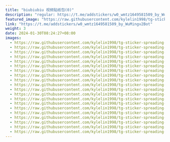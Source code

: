```yaml
---
title: "biubiubiu 视频贴纸包(0)"
description: "regular: https://t.me/addstickers/w0_wmtz1649581509_by_WuMingv2Bot"
featured_image: "https://raw.githubusercontent.com/kylelin1998/tg-sticker-spreading-worldwide-images/main/img/1f68af15-8f51-4115-b40d-e48f4ff5bd35.jpg"
link: "https://t.me/addstickers/w0_wmtz1649581509_by_WuMingv2Bot"
weight: 3
date: 2024-01-30T08:24:27+08:00
images:
  - https://raw.githubusercontent.com/kylelin1998/tg-sticker-spreading-worldwide-images/main/img/1f68af15-8f51-4115-b40d-e48f4ff5bd35.jpg
  - https://raw.githubusercontent.com/kylelin1998/tg-sticker-spreading-worldwide-images/main/img/83d60070-aa81-4a1a-a64e-0e96369e8fed.jpg
  - https://raw.githubusercontent.com/kylelin1998/tg-sticker-spreading-worldwide-images/main/img/2cf946ee-aee9-4806-884e-b1a3a31431a0.jpg
  - https://raw.githubusercontent.com/kylelin1998/tg-sticker-spreading-worldwide-images/main/img/a2d1107c-85e3-4ebf-b12e-49dfd7b7f8c0.jpg
  - https://raw.githubusercontent.com/kylelin1998/tg-sticker-spreading-worldwide-images/main/img/92c7b60a-bd91-410a-8935-61ff0b0d459a.jpg
  - https://raw.githubusercontent.com/kylelin1998/tg-sticker-spreading-worldwide-images/main/img/b3accb8a-79f3-47fc-87bc-00efdae4aae6.jpg
  - https://raw.githubusercontent.com/kylelin1998/tg-sticker-spreading-worldwide-images/main/img/c33b8527-6fdf-4bca-b359-e6e54333aa8c.jpg
  - https://raw.githubusercontent.com/kylelin1998/tg-sticker-spreading-worldwide-images/main/img/7c2d3288-98af-41a9-aa08-a3cc5db4d45d.jpg
  - https://raw.githubusercontent.com/kylelin1998/tg-sticker-spreading-worldwide-images/main/img/85f6cbf3-71c0-49df-a3a9-77a4d5792cf5.jpg
  - https://raw.githubusercontent.com/kylelin1998/tg-sticker-spreading-worldwide-images/main/img/93ae0086-162d-438b-a379-c358a76c798a.jpg
  - https://raw.githubusercontent.com/kylelin1998/tg-sticker-spreading-worldwide-images/main/img/6ac85033-00a8-404f-a489-d00416db8a59.jpg
  - https://raw.githubusercontent.com/kylelin1998/tg-sticker-spreading-worldwide-images/main/img/0bc62ef4-87bc-4bdc-a6a3-2fcc9d4ac4a6.jpg
  - https://raw.githubusercontent.com/kylelin1998/tg-sticker-spreading-worldwide-images/main/img/b28fd5e8-bf8c-4891-9c11-5871eaa87c14.jpg
  - https://raw.githubusercontent.com/kylelin1998/tg-sticker-spreading-worldwide-images/main/img/1beaa19d-1891-4f28-8694-42fae03a4c85.jpg
  - https://raw.githubusercontent.com/kylelin1998/tg-sticker-spreading-worldwide-images/main/img/31f1630c-33f6-416f-91c0-4bac67b494d8.jpg
  - https://raw.githubusercontent.com/kylelin1998/tg-sticker-spreading-worldwide-images/main/img/833f3450-889a-4997-b953-111bb23aa6b5.jpg
  - https://raw.githubusercontent.com/kylelin1998/tg-sticker-spreading-worldwide-images/main/img/6d044eff-d23a-4c73-bb00-404976b41725.jpg
  - https://raw.githubusercontent.com/kylelin1998/tg-sticker-spreading-worldwide-images/main/img/491a62d1-9a3e-4d1a-89eb-263ce7e7d320.jpg
  - https://raw.githubusercontent.com/kylelin1998/tg-sticker-spreading-worldwide-images/main/img/520153b1-db44-482d-b71f-1236d61b8c36.jpg
  - https://raw.githubusercontent.com/kylelin1998/tg-sticker-spreading-worldwide-images/main/img/1adb97bd-7b1f-469d-b4aa-a77a23410665.jpg
---
```

